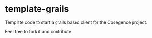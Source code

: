 template-grails
===============

Template code to start a grails based client for the Codegence project.

Feel free to fork it and contribute.
